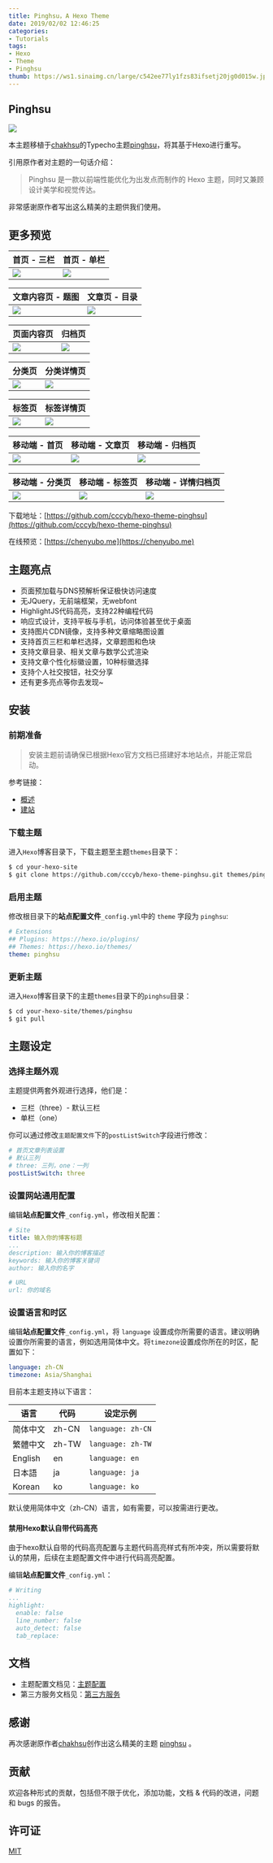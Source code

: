 ```yaml
---
title: Pinghsu，A Hexo Theme
date: 2019/02/02 12:46:25
categories:
- Tutorials
tags:
- Hexo
- Theme
- Pinghsu
thumb: https://ws1.sinaimg.cn/large/c542ee77ly1fzs83ifsetj20jg0d015w.jpg
---
```

## Pinghsu

![](https://ws1.sinaimg.cn/large/c542ee77ly1fzsfoy2cpkj21i40w4agz.jpg)

本主题移植于[chakhsu](https://github.com/chakhsu)的Typecho主题[pinghsu](https://github.com/chakhsu/pinghsu)，将其基于Hexo进行重写。

引用原作者对主题的一句话介绍：

> Pinghsu 是一款以前端性能优化为出发点而制作的 Hexo 主题，同时又兼顾设计美学和视觉传达。

非常感谢原作者写出这么精美的主题供我们使用。

## 更多预览

| 首页  -  三栏                                                | 首页  -  单栏                                                |
| ------------------------------------------------------------ | ------------------------------------------------------------ |
| ![](https://ws1.sinaimg.cn/large/c542ee77ly1fzs472hub0j212o0u0x4b.jpg) | ![](https://ws1.sinaimg.cn/large/c542ee77ly1fzs47jccpdj212o0u0asm.jpg) |

| 文章内容页 -  题图                                           | 文章页 -  目录                                               |
| ------------------------------------------------------------ | ------------------------------------------------------------ |
| ![](https://ws1.sinaimg.cn/large/c542ee77ly1fzs4ebe3g8j212o0u04c1.jpg) | ![](https://ws1.sinaimg.cn/large/c542ee77ly1fzs4ekgj9zj212o0u0gtj.jpg) |

| 页面内容页                                                   | 归档页                                                       |
| ------------------------------------------------------------ | ------------------------------------------------------------ |
| ![](https://ws1.sinaimg.cn/large/c542ee77ly1fzs4et3z9jj212o0u0afa.jpg) | ![](https://ws1.sinaimg.cn/large/c542ee77ly1fzs4eyxefjj212o0u0tdo.jpg) |

| 分类页                                                       | 分类详情页                                                   |
| ------------------------------------------------------------ | ------------------------------------------------------------ |
| ![](https://ws1.sinaimg.cn/large/c542ee77ly1fzs4fstfgvj212o0u0af9.jpg) | ![](https://ws1.sinaimg.cn/large/c542ee77ly1fzs4fzojorj212o0u0wkl.jpg) |

| 标签页                                                       | 标签详情页                                                   |
| ------------------------------------------------------------ | ------------------------------------------------------------ |
| ![](https://ws1.sinaimg.cn/large/c542ee77ly1fzs4g6fv2xj212o0u0wkg.jpg) | ![](https://ws1.sinaimg.cn/large/c542ee77ly1fzs4gbxbb3j212o0u0wjy.jpg) |

| 移动端  -  首页                                              | 移动端  -  文章页                                            | 移动端  - 归档页                                             |
| ------------------------------------------------------------ | ------------------------------------------------------------ | ------------------------------------------------------------ |
| ![](https://ws1.sinaimg.cn/large/c542ee77ly1fzs4nqaebfj20yi22ohdz.jpg) | ![](https://ws1.sinaimg.cn/large/c542ee77ly1fzs4nvydnvj20yi22o7g3.jpg) | ![](https://ws1.sinaimg.cn/large/c542ee77ly1fzs4q06qtnj20yi22ok05.jpg) |

| 移动端  -  分类页                                            | 移动端  -  标签页                                            | 移动端  -  详情归档页                                        |
| ------------------------------------------------------------ | ------------------------------------------------------------ | ------------------------------------------------------------ |
| ![](https://ws1.sinaimg.cn/large/c542ee77ly1fzs4oif8u9j20yi22ownz.jpg) | ![](https://ws1.sinaimg.cn/large/c542ee77ly1fzs4on2tsrj20yi22ogx7.jpg) | ![](https://ws1.sinaimg.cn/large/c542ee77ly1fzs4ot9p54j20yi22ok43.jpg) |

下载地址：[https://github.com/cccyb/hexo-theme-pinghsu](https://github.com/cccyb/hexo-theme-pinghsu)

在线预览：[https://chenyubo.me](https://chenyubo.me)

##  主题亮点

- 页面预加载与DNS预解析保证极快访问速度
- 无JQuery，无前端框架，无webfont
- HighlightJS代码高亮，支持22种编程代码
- 响应式设计，支持平板与手机，访问体验甚至优于桌面
- 支持图片CDN镜像，支持多种文章缩略图设置
- 支持首页三栏和单栏选择，文章题图和色块
- 支持文章目录、相关文章与数学公式渲染
- 支持文章个性化标徽设置，10种标徽选择
- 支持个人社交按钮，社交分享
- 还有更多亮点等你去发现~

## 安装

### 前期准备

> 安装主题前请确保已根据Hexo官方文档已搭建好本地站点，并能正常启动。

参考链接：

- [概述](https://hexo.io/zh-cn/docs)
- [建站](https://hexo.io/zh-cn/docs/setup)

### 下载主题

进入`Hexo`博客目录下，下载主题至主题`themes`目录下：

```bash
$ cd your-hexo-site
$ git clone https://github.com/cccyb/hexo-theme-pinghsu.git themes/pinghsu
```

### 启用主题

修改根目录下的**站点配置文件**`_config.yml`中的 `theme` 字段为 `pinghsu`:

```yml
# Extensions
## Plugins: https://hexo.io/plugins/
## Themes: https://hexo.io/themes/
theme: pinghsu
```

### 更新主题

进入`Hexo`博客目录下的主题`themes`目录下的`pinghsu`目录：

```bash
$ cd your-hexo-site/themes/pinghsu
$ git pull
```

## 主题设定

### 选择主题外观

主题提供两套外观进行选择，他们是：

- 三栏（three）- 默认三栏
- 单栏（one）

你可以通过修改`主题配置文件`下的`postListSwitch`字段进行修改：

```yaml
# 首页文章列表设置
# 默认三列
# three: 三列，one：一列
postListSwitch: three
```

### 设置网站通用配置

编辑**站点配置文件**`_config.yml`，修改相关配置：

```yml
# Site
title: 输入你的博客标题
...
description: 输入你的博客描述
keywords: 输入你的博客关键词
author: 输入你的名字

# URL
url: 你的域名
```

### 设置语言和时区

编辑**站点配置文件**`_config.yml`，将 `language` 设置成你所需要的语言。建议明确设置你所需要的语言，例如选用简体中文。将`timezone`设置成你所在的时区，配置如下：

```yml
language: zh-CN
timezone: Asia/Shanghai
```

目前本主题支持以下语言：

| 语言     | 代码  | 设定示例          |
| -------- | ----- | ----------------- |
| 简体中文 | zh-CN | `language: zh-CN` |
| 繁體中文 | zh-TW | `language: zh-TW` |
| English  | en    | `language: en`    |
| 日本語   | ja    | `language: ja`    |
| Korean   | ko    | `language: ko`    |

默认使用简体中文（zh-CN）语言，如有需要，可以按需进行更改。

#### 禁用Hexo默认自带代码高亮
由于hexo默认自带的代码高亮配置与主题代码高亮样式有所冲突，所以需要将默认的禁用，后续在主题配置文件中进行代码高亮配置。

编辑**站点配置文件**`_config.yml`：

```yml
# Writing
...
highlight:
  enable: false
  line_number: false
  auto_detect: false
  tab_replace: 
```

## 文档
- 主题配置文档见：[主题配置](https://github.com/cccyb/hexo-theme-pinghsu/wiki/%E4%B8%BB%E9%A2%98%E9%85%8D%E7%BD%AE)
- 第三方服务文档见：[第三方服务](https://github.com/cccyb/hexo-theme-pinghsu/wiki/%E7%AC%AC%E4%B8%89%E6%96%B9%E6%9C%8D%E5%8A%A1)
 
## 感谢

再次感谢原作者[chakhsu](https://github.com/chakhsu)创作出这么精美的主题 [pinghsu](https://github.com/chakhsu/pinghsu) 。

## 贡献

欢迎各种形式的贡献，包括但不限于优化，添加功能，文档 & 代码的改进，问题和 bugs 的报告。

## 许可证

[MIT](https://opensource.org/licenses/MIT)
